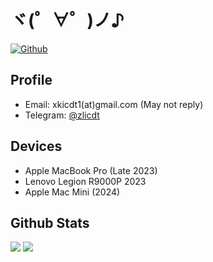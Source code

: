 # ヾ(゜∀゜)ノ♪
[![Github](https://img.shields.io/github/followers/zlicdt?label=Follow&style=social)](https://github.com/zlicdt)
## Profile

* Email: xkicdt1(at)gmail.com (May not reply)
* Telegram: [@zlicdt](https://t.me/zlicdt)

## Devices
* Apple MacBook Pro (Late 2023)
* Lenovo Legion R9000P 2023
* Apple Mac Mini (2024)

## Github Stats
![](https://github-readme-stats.vercel.app/api?username=zlicdt&show_icons=true&text_bold=false&bg_color=242930&border_color=0000&title_color=fff&text_color=afbac4&icon_color=57cc8a&ring_color=57cc8a&border_radius=20)
![](https://github-readme-stats.vercel.app/api/top-langs/?username=zlicdt&layout=compact&bg_color=242930&border_color=0000&title_color=fff&text_color=afbac4&border_radius=20)